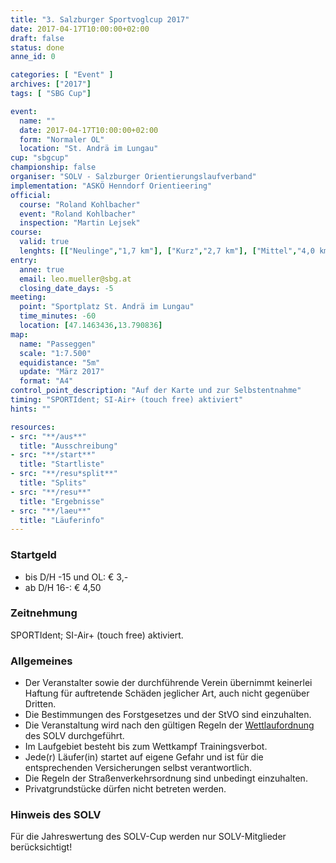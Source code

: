 ```yaml
---
title: "3. Salzburger Sportvoglcup 2017"
date: 2017-04-17T10:00:00+02:00
draft: false
status: done
anne_id: 0

categories: [ "Event" ]
archives: ["2017"]
tags: [ "SBG Cup"]

event:
  name: ""
  date: 2017-04-17T10:00:00+02:00
  form: "Normaler OL"
  location: "St. Andrä im Lungau"
cup: "sbgcup"
championship: false
organiser: "SOLV - Salzburger Orientierungslaufverband"
implementation: "ASKÖ Henndorf Orientieering" 
official:
  course: "Roland Kohlbacher"
  event: "Roland Kohlbacher"
  inspection: "Martin Lejsek"
course:
  valid: true
  lenghts: [["Neulinge","1,7 km"], ["Kurz","2,7 km"], ["Mittel","4,0 km"], ["Lang","6,0 km"]]
entry:
  anne: true
  email: leo.mueller@sbg.at
  closing_date_days: -5
meeting:
  point: "Sportplatz St. Andrä im Lungau"
  time_minutes: -60
  location: [47.1463436,13.790836]
map:
  name: "Passeggen"
  scale: "1:7.500"
  equidistance: "5m"
  update: "März 2017"
  format: "A4"
control_point_description: "Auf der Karte und zur Selbstentnahme"
timing: "SPORTIdent; SI-Air+ (touch free) aktiviert"
hints: ""

resources:
- src: "**/aus**"
  title: "Ausschreibung"
- src: "**/start**"
  title: "Startliste"
- src: "**/resu*split**"
  title: "Splits"
- src: "**/resu**"
  title: "Ergebnisse"
- src: "**/laeu**"
  title: "Läuferinfo"
---
```


### Startgeld

- bis D/H -15 und OL: € 3,-
- ab D/H 16-: € 4,50

### Zeitnehmung

SPORTIdent; SI-Air+ (touch free) aktiviert.

### Allgemeines

- Der Veranstalter sowie der durchführende Verein übernimmt keinerlei Haftung für auftretende Schäden jeglicher Art, auch nicht gegenüber Dritten.
- Die Bestimmungen des Forstgesetzes und der StVO sind einzuhalten.
- Die Veranstaltung wird nach den gültigen Regeln der [Wettlaufordnung](../../wettlaufordnung) des SOLV durchgeführt.
- Im Laufgebiet besteht bis zum Wettkampf Trainingsverbot.
- Jede\(r) Läufer(in) startet auf eigene Gefahr und ist für die entsprechenden Versicherungen selbst verantwortlich.
- Die Regeln der Straßenverkehrsordnung sind unbedingt einzuhalten.
- Privatgrundstücke dürfen nicht betreten werden.

### Hinweis des SOLV
Für die Jahreswertung des SOLV-Cup werden nur SOLV-Mitglieder berücksichtigt!